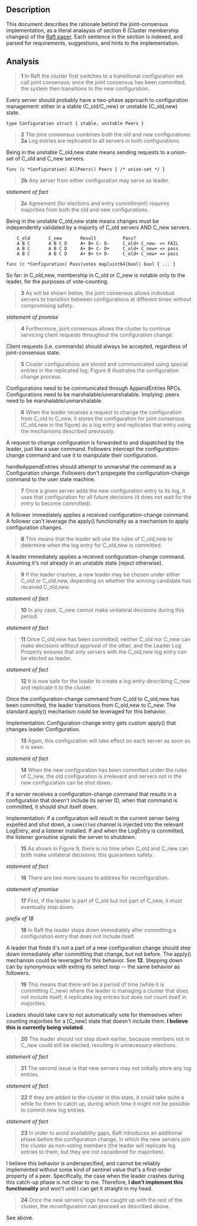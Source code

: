 ## Description

This document describes the rationale behind the joint-consensus implementation,
as a literal analaysis of section 6 (Cluster membership changes) of the
[Raft paper](https://ramcloud.stanford.edu/wiki/download/attachments/11370504/raft.pdf).
Each sentence in the section is indexed, and parsed for requirements,
suggestions, and hints to the implementation.


## Analysis

> **1** In Raft the cluster first switches to a transitional configuration we
> call joint consensus; once the joint consensus has been committed, the system
> then transitions to the new configuration.

Every server should probably have a two-phase approach to configuration
management: either in a stable (C_old/C_new) or unstable (C_old,new) state.

```
type Configuration struct { stable, unstable Peers }
```


> **2** The joint consensus combines both the old and new configurations:
> **2a** Log entries are replicated to all servers in both configurations.

Being in the unstable C_old,new state means sending requests to a union-set of
C_old and C_new servers.

```
func (c *Configuration) AllPeers() Peers { /* union-set */ }
```


> **2b** Any server from either configuration may serve as leader.

_statement of fact_


> **2c** Agreement (for elections and entry commitment) requires majorities from
> both the old and new configurations.

Being in the unstable C_old,new state means changes must be independently
validated by a majority of C_old servers AND C_new servers.

```
	C_old       C_new       Result          Pass?
	A B C       A B C D     A+ B+ C- D-     C_old+ C_new- => FAIL
	A B C       A B C D     A+ B+ C- D+     C_old+ C_new+ => pass
	A B C       A B C D     A+ B+ C+ D-     C_old+ C_new+ => pass
```

```
func (c *Configuration) Pass(votes map[uint64]bool) bool { ... }
```

So far: in C_old,new, membership in C_old or C_new is notable only to the
leader, for the purposes of vote-counting.


> **3** As will be shown below, the joint consensus allows individual servers to
> transition between configurations at different times without compromising
> safety.

_statement of promise_


> **4** Furthermore, joint consensus allows the cluster to continue servicing
> client requests throughout the configuration change.

Client requests (i.e. commands) should always be accepted, regardless of
joint-consensus state.


> **5** Cluster configurations are stored and communicated using special entries
> in the replicated log; Figure 9 illustrates the configuration change process.

Configurations need to be communicated through AppendEntries RPCs.
Configurations need to be marshalable/unmarshalable.
Implying: peers need to be marshalable/unmarshalable.


> **6** When the leader receives a request to change the configuration from
> C_old to C_new, it stores the configuration for joint consensus (C_old,new in
> the figure) as a log entry and replicates that entry using the mechanisms
> described previously.

A request to change configuration is forwarded to and dispatched by the
leader, just like a user command. Followers intercept the configuration-change
command and use it to manipulate their configuration.

handleAppendEntries should attempt to unmarshal the command as a Configuration
change. Followers don't propegate the configuration-change command to the user
state machine.


> **7** Once a given server adds the new configuration entry to its log, it uses
> that configuration for all future decisions (it does not wait for the entry to
> become committed).

A follower immediately applies a received configuration-change command. A
follower can't leverage the apply() functionality as a mechanism to apply
configuration changes.


> **8** This means that the leader will use the rules of C_old,new to determine
> when the log entry for C_old,new is committed.

A leader immediately applies a received configuration-change command.
Assuming it's not already in an unstable state (reject otherwise).


> **9** If the leader crashes, a new leader may be chosen under either C_old or
> C_old,new, depending on whether the winning candidate has received C_old,new.

_statement of fact_


> **10** In any case, C_new cannot make unilateral decisions during this period.

_statement of fact_


> **11** Once C_old,new has been committed, neither C_old nor C_new can make
> decisions without approval of the other, and the Leader Log Property ensures
> that only servers with the C_old,new log entry can be elected as leader.

_statement of fact_


> **12** It is now safe for the leader to create a log entry describing C_new
> and replicate it to the cluster.

Once the configuration-change command from C_old to C_old,new has been
committed, the leader transitions from C_old,new to C_new. The standard apply()
mechanism could be leveraged for this behavior.

Implementation: Configuration-change entry gets custom apply() that changes
leader Configuration.


> **13** Again, this configuration will take effect on each server as soon as it
> is seen.

_statement of fact_


> **14** When the new configuration has been committed under the rules of C_new,
> the old configuration is irrelevant and servers not in the new configuration
> can be shut down.

If a server receives a configuration-change command that results in a
configuration that doesn't include its server ID, when that command is
committed, it should shut itself down.

Implementation: if a configuration will result in the current server being
expelled and shut down, a `committed` channel is injected into the relevant
LogEntry, and a listener installed. If and when the LogEntry is committed, the
listener goroutine signals the server to shutdown.


> **15** As shown in Figure 9, there is no time when C_old and C_new can both
> make unilateral decisions; this guarantees safety.

_statement of fact_


> **16** There are two more issues to address for reconfiguration.

_statement of promise_


> **17** First, if the leader is part of C_old but not part of C_new, it must
> eventually step down.

_prefix of 18_


> **18** In Raft the leader steps down immediately after committing a
> configuration entry that does not include itself.

A leader that finds it's not a part of a new configuration change should step
down immediately after committing that change, but not before. The apply()
mechanism could be leveraged for this behavior. See **12**. Stepping down can by
synonymous with exiting its select loop -- the same behavior as followers.


> **19** This means that there will be a period of time (while it is committing
> C_new) where the leader is managing a cluster that does not include itself; it
> replicates log entries but does not count itself in majorities.

Leaders should take care to not automatically vote for themselves when
counting majorities for a [C_new] state that doesn't include them.
**I believe this is currently being violated**.


> **20** The leader should not step down earlier, because members not in C_new
> could still be elected, resulting in unnecessary elections.

_statement of fact_


> **21** The second issue is that new servers may not initially store any log
> entries.

_statement of fact_


> **22** If they are added to the cluster in this state, it could take quite a
> while for them to catch up, during which time it might not be possible to
> commit new log entries.

_statement of fact_


> **23** In order to avoid availability gaps, Raft introduces an additional
> phase before the configuration change, in which the new servers join the
> cluster as non-voting members (the leader will replicate log entries to them,
> but they are not considered for majorities).

I believe this behavior is underspecified, and cannot be reliably implemented
without some kind of sentinel value that's a first-order property of a peer.
Specifically, the case when the leader crashes during this catch-up phase is
not clear to me. Therefore, **I don't implement this functionality** and won't
until I can get it straight in my head.


> **24** Once the new servers’ logs have caught up with the rest of the cluster,
> the reconfiguration can proceed as described above.

See above.